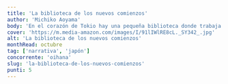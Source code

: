 ```yaml
---
title: 'La biblioteca de los nuevos comienzos'
author: 'Michiko Aoyama'
body: 'En el corazón de Tokio hay una pequeña biblioteca donde trabaja la señora Komachi. Teclea en su ordenador a velocidad de vértigo y en sus momentos de ocio crea pequeñas figuras de fieltro que luego regala a los visitantes más especiales, a los que les pregunta: «¿Qué es lo que buscas?'
cover: 'https://m.media-amazon.com/images/I/91lIWlRE8cL._SY342_.jpg'
alt: 'La biblioteca de los nuevos comienzos'
monthRead: octubre
tag: ['narrativa', 'japón']
concorrente: 'oihana'
slug: 'la-biblioteca-de-los-nuevos-comienzos'
punti: 5
---
```

